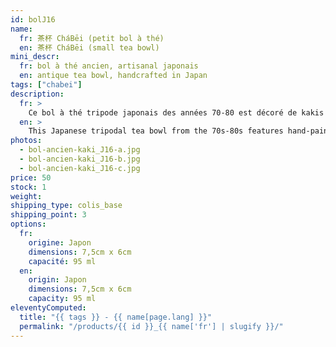 ```yaml
---
id: bolJ16
name:
  fr: 茶杯 CháBēi (petit bol à thé)
  en: 茶杯 CháBēi (small tea bowl)
mini_descr:
  fr: bol à thé ancien, artisanal japonais
  en: antique tea bowl, handcrafted in Japan
tags: ["chabei"]
description:
  fr: >
    Ce bol à thé tripode japonais des années 70-80 est décoré de kakis peints à la main, symboles de chance et d’abondance. Un motif à l’intérieur fait écho aux dessins extérieurs.<!--more--> Avec sa forme arrondie et généreuse, il dégage chaleur et convivialité, parfait pour un moment de thé paisible et harmonieux.
  en: >
    This Japanese tripodal tea bowl from the 70s-80s features hand-painted persimmons, symbols of luck and abundance. An interior motif echoes the exterior design.<!--more--> With its rounded and generous shape, it radiates warmth and conviviality, making it perfect for a peaceful and harmonious tea moment.
photos:
  - bol-ancien-kaki_J16-a.jpg
  - bol-ancien-kaki_J16-b.jpg
  - bol-ancien-kaki_J16-c.jpg
price: 50
stock: 1
weight:
shipping_type: colis_base
shipping_point: 3
options:
  fr:
    origine: Japon
    dimensions: 7,5cm x 6cm
    capacité: 95 ml
  en:
    origin: Japon
    dimensions: 7,5cm x 6cm
    capacity: 95 ml
eleventyComputed:
  title: "{{ tags }} - {{ name[page.lang] }}"
  permalink: "/products/{{ id }}_{{ name['fr'] | slugify }}/"
---
```


